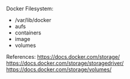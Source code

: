 Docker Filesystem:
- /var/lib/docker
 - aufs
 - containers
 - image
 - volumes






References:
https://docs.docker.com/storage/
https://docs.docker.com/storage/storagedriver/
https://docs.docker.com/storage/volumes/